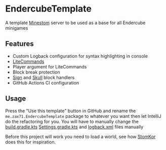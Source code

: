 # EndercubeTemplate

A template [Minestom](https://minestom.net) server to be used as a base for all Endercube minigames

## Features

 * Custom Logback configuration for syntax highlighting in console
 * [LiteCommands](https://github.com/Rollczi/LiteCommands)
 * Player argument for LiteCommands
 * Block break protection
 * [Sign](https://github.com/Ender-Cube/EndercubeTemplate/blob/main/src/main/java/me/zax71/EndercubeTemplate/blocks/Sign.java) and [Skull](https://github.com/Ender-Cube/EndercubeTemplate/blob/main/src/main/java/me/zax71/EndercubeTemplate/blocks/Skull.java) block handlers
 * GitHub Actions CI configuration

## Usage

Press the "Use this template" button in GitHub and rename the `me.zax71.EndercubeTemplate` package to whatever you want then let IntelliJ do the refactoring for you. You will have to manually change the [build.gradle.kts](https://github.com/Ender-Cube/EndercubeTemplate/blob/main/build.gradle.kts#L50https://github.com/Ender-Cube/EndercubeTemplate/blob/main/build.gradle.kts#L50) [Settings.gradle.kts](https://github.com/Ender-Cube/EndercubeTemplate/blob/main/settings.gradle.kts#L1) and [logback.xml](https://github.com/Ender-Cube/EndercubeTemplate/blob/main/src/main/resources/logback.xml#L3) files manually

Before this project will work you need to load a world, see how [StomKor](https://github.com/Ender-Cube/StomKor/blob/main/src/main/java/me/zax71/stomKor/Main.java#L110) does this for inspiration.

